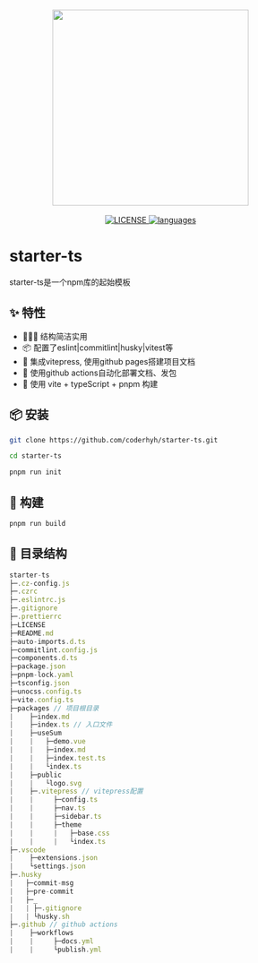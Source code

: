 <p align="center" style="margin-top: 20px">
  <a href="https://coderhyh.github.io/starter-ts" target="_blank">
    <img width="350" src="https://coderhyh.github.io/starter-ts/logo.svg">
  </a>
  <br/><br/>
  <a href="https://github.com/coderhyh/starter-ts/blob/master/LICENSE" target="_blank">
    <img src="https://img.shields.io/github/license/coderhyh/starter-ts" alt="LICENSE">
  </a>
  <a href="#" target="_blank">
    <img src="https://img.shields.io/github/languages/top/coderhyh/starter-ts" alt="languages">
  </a>
</p>

# starter-ts

starter-ts是一个npm库的起始模板

## ✨ 特性

- 🏄🏼‍♂️ 结构简洁实用
- 📦 配置了eslint|commitlint|husky|vitest等
- 📖 集成vitepress, 使用github pages搭建项目文档
- 🔨 使用github actions自动化部署文档、发包
- 🎯 使用 vite + typeScript + pnpm 构建

## 📦 安装

```bash
git clone https://github.com/coderhyh/starter-ts.git

cd starter-ts

pnpm run init
```

## 🔨 构建

```bash
pnpm run build
```

## 📝 目录结构

```js
starter-ts
├─.cz-config.js
├─.czrc
├─.eslintrc.js
├─.gitignore
├─.prettierrc
├─LICENSE
├─README.md
├─auto-imports.d.ts
├─commitlint.config.js
├─components.d.ts
├─package.json
├─pnpm-lock.yaml
├─tsconfig.json
├─unocss.config.ts
├─vite.config.ts
├─packages // 项目根目录
|    ├─index.md
|    ├─index.ts // 入口文件
|    ├─useSum
|    |   ├─demo.vue
|    |   ├─index.md
|    |   ├─index.test.ts
|    |   └index.ts
|    ├─public
|    |   └logo.svg
|    ├─.vitepress // vitepress配置
|    |     ├─config.ts
|    |     ├─nav.ts
|    |     ├─sidebar.ts
|    |     ├─theme
|    |     |   ├─base.css
|    |     |   └index.ts
├─.vscode
|    ├─extensions.json
|    └settings.json
├─.husky
|   ├─commit-msg
|   ├─pre-commit
|   ├─_
|   | ├─.gitignore
|   | └husky.sh
├─.github // github actions
|    ├─workflows
|    |     ├─docs.yml
|    |     └publish.yml
```
